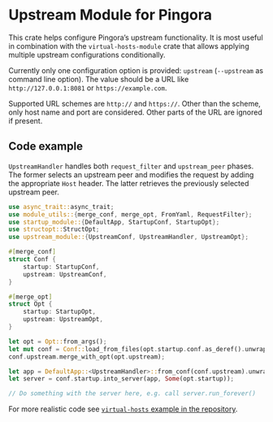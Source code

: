 # Upstream Module for Pingora

This crate helps configure Pingora’s upstream functionality. It is most useful in combination
with the `virtual-hosts-module` crate that allows applying multiple upstream configurations
conditionally.

Currently only one configuration option is provided: `upstream` (`--upstream` as command line
option). The value should be a URL like `http://127.0.0.1:8081` or `https://example.com`.

Supported URL schemes are `http://` and `https://`. Other than the scheme, only host name and
port are considered. Other parts of the URL are ignored if present.

## Code example

`UpstreamHandler` handles both `request_filter` and `upstream_peer` phases. The former selects
an upstream peer and modifies the request by adding the appropriate `Host` header. The latter
retrieves the previously selected upstream peer.

```rust
use async_trait::async_trait;
use module_utils::{merge_conf, merge_opt, FromYaml, RequestFilter};
use startup_module::{DefaultApp, StartupConf, StartupOpt};
use structopt::StructOpt;
use upstream_module::{UpstreamConf, UpstreamHandler, UpstreamOpt};

#[merge_conf]
struct Conf {
    startup: StartupConf,
    upstream: UpstreamConf,
}

#[merge_opt]
struct Opt {
    startup: StartupOpt,
    upstream: UpstreamOpt,
}

let opt = Opt::from_args();
let mut conf = Conf::load_from_files(opt.startup.conf.as_deref().unwrap_or(&[])).unwrap();
conf.upstream.merge_with_opt(opt.upstream);

let app = DefaultApp::<UpstreamHandler>::from_conf(conf.upstream).unwrap();
let server = conf.startup.into_server(app, Some(opt.startup));

// Do something with the server here, e.g. call server.run_forever()
```

For more realistic code see [`virtual-hosts` example in the repository](https://github.com/palant/pingora-utils/tree/main/examples/virtual-hosts).
